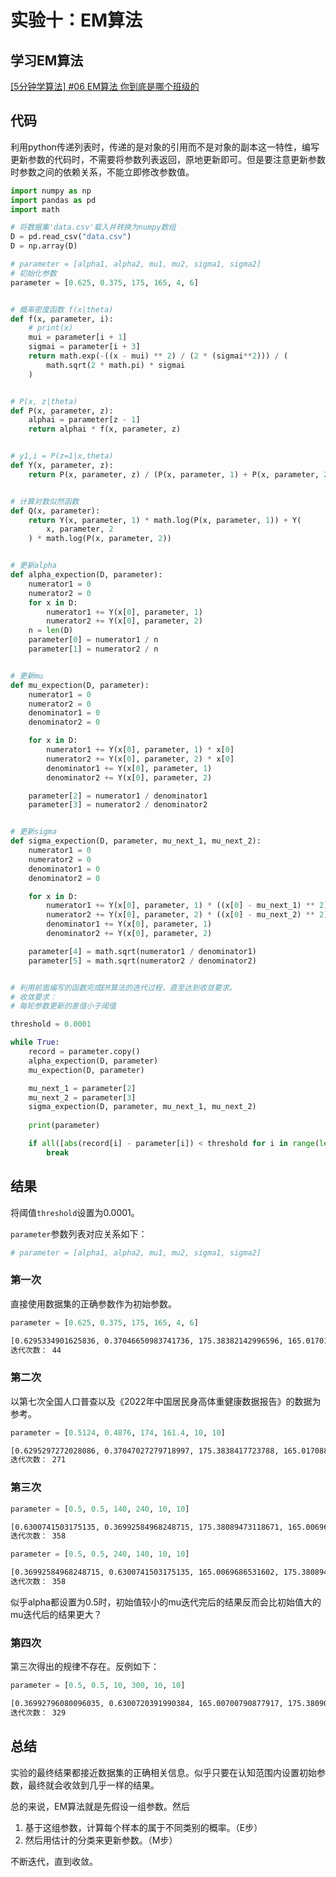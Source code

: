 # 实验十：EM算法

## 学习EM算法

[[5分钟学算法] #06 EM算法 你到底是哪个班级的](https://www.bilibili.com/video/BV1RT411G7jJ/?spm_id_from=333.337.search-card.all.click&vd_source=212ff176b778171e26249f81cfb5bdbc)

## 代码

利用python传递列表时，传递的是对象的引用而不是对象的副本这一特性，编写更新参数的代码时，不需要将参数列表返回，原地更新即可。但是要注意更新参数时参数之间的依赖关系，不能立即修改参数值。

```python
import numpy as np
import pandas as pd
import math

# 将数据集'data.csv'载入并转换为numpy数组
D = pd.read_csv("data.csv")
D = np.array(D)

# parameter = [alpha1, alpha2, mu1, mu2, sigma1, sigma2]
# 初始化参数
parameter = [0.625, 0.375, 175, 165, 4, 6]


# 概率密度函数 f(x|theta)
def f(x, parameter, i):
    # print(x)
    mui = parameter[i + 1]
    sigmai = parameter[i + 3]
    return math.exp(-((x - mui) ** 2) / (2 * (sigmai**2))) / (
        math.sqrt(2 * math.pi) * sigmai
    )


# P(x, z|theta)
def P(x, parameter, z):
    alphai = parameter[z - 1]
    return alphai * f(x, parameter, z)


# y1,i = P(z=1|x,theta)
def Y(x, parameter, z):
    return P(x, parameter, z) / (P(x, parameter, 1) + P(x, parameter, 2))


# 计算对数似然函数
def Q(x, parameter):
    return Y(x, parameter, 1) * math.log(P(x, parameter, 1)) + Y(
        x, parameter, 2
    ) * math.log(P(x, parameter, 2))


# 更新alpha
def alpha_expection(D, parameter):
    numerator1 = 0
    numerator2 = 0
    for x in D:
        numerator1 += Y(x[0], parameter, 1)
        numerator2 += Y(x[0], parameter, 2)
    n = len(D)
    parameter[0] = numerator1 / n
    parameter[1] = numerator2 / n


# 更新mu
def mu_expection(D, parameter):
    numerator1 = 0
    numerator2 = 0
    denominator1 = 0
    denominator2 = 0

    for x in D:
        numerator1 += Y(x[0], parameter, 1) * x[0]
        numerator2 += Y(x[0], parameter, 2) * x[0]
        denominator1 += Y(x[0], parameter, 1)
        denominator2 += Y(x[0], parameter, 2)

    parameter[2] = numerator1 / denominator1
    parameter[3] = numerator2 / denominator2


# 更新sigma
def sigma_expection(D, parameter, mu_next_1, mu_next_2):
    numerator1 = 0
    numerator2 = 0
    denominator1 = 0
    denominator2 = 0

    for x in D:
        numerator1 += Y(x[0], parameter, 1) * ((x[0] - mu_next_1) ** 2)
        numerator2 += Y(x[0], parameter, 2) * ((x[0] - mu_next_2) ** 2)
        denominator1 += Y(x[0], parameter, 1)
        denominator2 += Y(x[0], parameter, 2)

    parameter[4] = math.sqrt(numerator1 / denominator1)
    parameter[5] = math.sqrt(numerator2 / denominator2)


# 利用前面编写的函数完成EM算法的迭代过程，直至达到收敛要求。
# 收敛要求：
# 每轮参数更新的差值小于阈值

threshold = 0.0001

while True:
    record = parameter.copy()
    alpha_expection(D, parameter)
    mu_expection(D, parameter)

    mu_next_1 = parameter[2]
    mu_next_2 = parameter[3]
    sigma_expection(D, parameter, mu_next_1, mu_next_2)
    
    print(parameter)

    if all([abs(record[i] - parameter[i]) < threshold for i in range(len(parameter))]):
        break

```

## 结果

将阈值`threshold`设置为0.0001。

`parameter`参数列表对应关系如下：

```python
# parameter = [alpha1, alpha2, mu1, mu2, sigma1, sigma2]
```

### 第一次

直接使用数据集的正确参数作为初始参数。

```python
parameter = [0.625, 0.375, 175, 165, 4, 6]
```

```bash
[0.6295334901625836, 0.37046650983741736, 175.38382142996596, 165.01701860807503, 4.021720745856256, 5.635707775914282]
迭代次数： 44
```

### 第二次

以第七次全国人口普查以及《2022年中国居民身高体重健康数据报告》的数据为参考。

```python
parameter = [0.5124, 0.4876, 174, 161.4, 10, 10]
```

```bash
[0.6295297272028086, 0.37047027279718997, 175.3838417723788, 165.01708852927865, 4.021711647854404, 5.6357372294036905]
迭代次数： 271
```

### 第三次

```python
parameter = [0.5, 0.5, 140, 240, 10, 10]
```

```bash
[0.6300741503175135, 0.36992584968248715, 175.38089473118671, 165.0069686531602, 4.023029710652039, 5.631474155401422]
迭代次数： 358
```

```python
parameter = [0.5, 0.5, 240, 140, 10, 10]
```

```bash
[0.36992584968248715, 0.6300741503175135, 165.0069686531602, 175.38089473118671, 5.631474155401422, 4.023029710652039]
迭代次数： 358
```

似乎alpha都设置为0.5时，初始值较小的mu迭代完后的结果反而会比初始值大的mu迭代后的结果更大？

### 第四次

第三次得出的规律不存在。反例如下：

```python
parameter = [0.5, 0.5, 10, 300, 10, 10]
```

```bash
[0.36992796080096035, 0.6300720391990384, 165.00700790877917, 175.38090617461083, 5.631490692387824, 4.023024592336301]
迭代次数： 329
```

## 总结

实验的最终结果都接近数据集的正确相关信息。似乎只要在认知范围内设置初始参数，最终就会收敛到几乎一样的结果。

总的来说，EM算法就是先假设一组参数。然后

1. 基于这组参数，计算每个样本的属于不同类别的概率。（E步）
2. 然后用估计的分类来更新参数。（M步）

不断迭代，直到收敛。